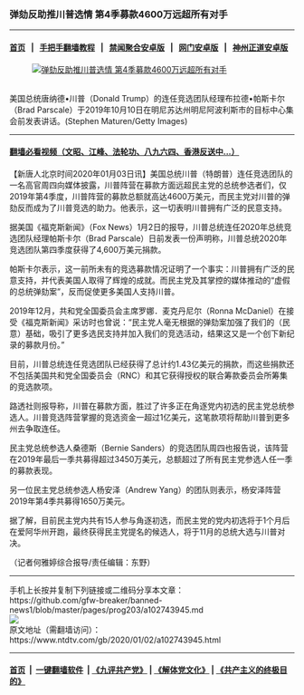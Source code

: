 ### 弹劾反助推川普选情 第4季募款4600万远超所有对手
------------------------

#### [首页](https://github.com/gfw-breaker/banned-news1/blob/master/README.md) &nbsp;&nbsp;|&nbsp;&nbsp; [手把手翻墙教程](https://github.com/gfw-breaker/guides/wiki) &nbsp;&nbsp;|&nbsp;&nbsp; [禁闻聚合安卓版](https://github.com/gfw-breaker/bn-android) &nbsp;&nbsp;|&nbsp;&nbsp; [网门安卓版](https://github.com/oGate2/oGate) &nbsp;&nbsp;|&nbsp;&nbsp; [神州正道安卓版](https://github.com/SzzdOgate/update) 



<div><div class="featured_image">
 <a href="https://i.ntdtv.com/assets/uploads/2020/01/GettyImages-1175235391.jpg" target="_blank">
  <figure>
   <img alt="弹劾反助推川普选情 第4季募款4600万远超所有对手" src="https://i.ntdtv.com/assets/uploads/2020/01/GettyImages-1175235391-800x450.jpg"/>
  </figure><br/>
 </a>
 <span class="caption">
  美国总统唐纳德•川普（Donald Trump）的连任竞选团队经理布拉德•帕斯卡尔（Brad Parscale）于2019年10月10日在明尼苏达州明尼阿波利斯市的目标中心集会前发表讲话。(Stephen Maturen/Getty Images)
 </span>
</div>
</div><hr/>

#### [翻墙必看视频（文昭、江峰、法轮功、八九六四、香港反送中...）](http://167.172.214.107/home.html)

<div><div class="post_content" itemprop="articleBody">
 <p>
  【新唐人北京时间2020年01月03日讯】美国总统川普（特朗普）连任竞选团队的一名高官周四向媒体披露，川普阵营在募款方面远超民主党的总统参选者们，仅2019年第4季度，川普阵营的募款总额就高达4600万美元，而民主党对川普的弹劾反而成为了川普竞选的助力。他表示，这一切表明川普拥有广泛的民意支持。
 </p>
 <p>
  据美国《福克斯新闻》（Fox News）1月2日的报导，川普总统连任2020年总统竞选团队经理帕斯卡尔（Brad Parscale）日前发表一份声明称，川普总统2020年竞选团队第四季度获得了4,600万美元捐款。
 </p>
 <p>
  帕斯卡尔表示，这一前所未有的竞选募款情况证明了一个事实：川普拥有广泛的民意支持，并代表美国人取得了辉煌的成就。而民主党及其掌控的媒体推动的“虚假的总统弹劾案”，反而促使更多美国人支持川普。
 </p>
 <p>
  2019年12月，共和党全国委员会主席罗娜．麦克丹尼尔（Ronna McDaniel）在接受《福克斯新闻》采访时也曾说：“民主党人毫无根据的弹劾案加强了我们的（民意）基础，吸引了更多选民支持并加入我们的竞选活动，结果这又是一个创下新纪录的募款月份。”
 </p>
 <p>
  目前，川普总统连任竞选团队已经获得了总计约1.43亿美元的捐款，而这些捐款还不包括美国共和党全国委员会（RNC）和其它获得授权的联合筹款委员会所筹集的竞选款项。
 </p>
 <p>
  路透社则报导称，川普在募款方面，胜过了许多正在角逐党内初选的民主党总统参选人。川普竞选阵营掌握的竞选资金一超过1亿美元，这笔款项将帮助川普到更多州去争取连任。
 </p>
 <p>
  民主党总统参选人桑德斯（Bernie Sanders）的竞选团队周四也报告说，该阵营在2019年最后一季共募得超过3450万美元，总额超过了所有民主党参选人任一季的募款表现。
 </p>
 <p>
  另一位民主党总统参选人杨安泽（Andrew Yang）的团队则表示，杨安泽阵营2019年第4季共募得1650万美元。
 </p>
 <p>
  据了解，目前民主党内共有15人参与角逐初选，而民主党的党内初选将于1个月后在爱阿华州开跑，最终获得民主党提名的候选人，将于11月的总统大选与川普对决。
 </p>
 <p>
  （记者何雅婷综合报导/责任编辑：东野）
 </p>
 <div class="single_ad">
 </div>
</div>
</div>
<hr/>
手机上长按并复制下列链接或二维码分享本文章：<br/>
https://github.com/gfw-breaker/banned-news1/blob/master/pages/prog203/a102743945.md <br/>
<a href='https://github.com/gfw-breaker/banned-news1/blob/master/pages/prog203/a102743945.md'><img src='https://github.com/gfw-breaker/banned-news1/blob/master/pages/prog203/a102743945.md.png'/></a> <br/>
原文地址（需翻墙访问）：https://www.ntdtv.com/gb/2020/01/02/a102743945.html


------------------------
#### [首页](https://github.com/gfw-breaker/banned-news1/blob/master/README.md) &nbsp;|&nbsp; [一键翻墙软件](https://github.com/gfw-breaker/nogfw/blob/master/README.md) &nbsp;| [《九评共产党》](https://github.com/gfw-breaker/9ping.md/blob/master/README.md#九评之一评共产党是什么) | [《解体党文化》](https://github.com/gfw-breaker/jtdwh.md/blob/master/README.md) | [《共产主义的终极目的》](https://github.com/gfw-breaker/gczydzjmd.md/blob/master/README.md)


<img src='http://gfw-breaker.win/banned-news/pages/prog203/a102743945.md' width='0px' height='0px'/>